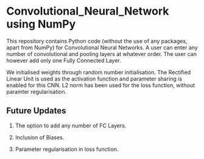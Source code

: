 # Convolutional_Neural_Network using NumPy
This repository contains Python code (without the use of any packages, apart from NumPy) for Convolutional Neural Networks. A user can enter any number of convolutional and pooling layers at whatever order. The user can however add only one Fully Connected Layer. 

We initialised weights through random number initialisation. The Rectified Linear Unit is used as the activation function and parameter sharing is enabled for this CNN. L2 norm has been used for the loss function, without paramter regularisation.

## Future Updates
1. The option to add any number of FC Layers. 

2. Inclusion of Biases.

3. Parameter regularisation in loss function.
